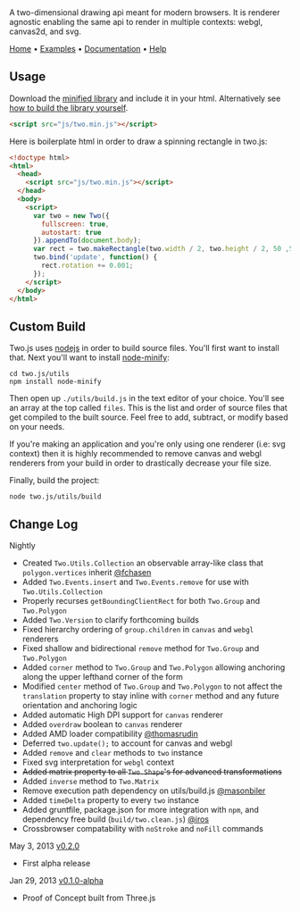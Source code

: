<h1 id="masthead" style="display: block; width: 285px; height: 80px; background: url(http://jonobr1.github.io/two.js/images/logo.gif) center center no-repeat; overflow: hidden; text-indent: -9999px;">two.js</h1>

A two-dimensional drawing api meant for modern browsers. It is renderer agnostic enabling the same api to render in multiple contexts: webgl, canvas2d, and svg.

[Home](http://jonobr1.github.com/two.js) • [Examples](http://jonobr1.github.com/two.js/#examples) • [Documentation](http://jonobr1.github.com/two.js/#documentation) • [Help](https://github.com/jonobr1/two.js/issues?labels=question)

## Usage
Download the [minified library](https://raw.github.com/jonobr1/two.js/master/build/two.min.js) and include it in your html. Alternatively see [how to build the library yourself](https://github.com/jonobr1/two.js#custom-build).

```html
<script src="js/two.min.js"></script>
```

Here is boilerplate html in order to draw a spinning rectangle in two.js:

```html
<!doctype html>
<html>
  <head>
    <script src="js/two.min.js"></script>
  </head>
  <body>
    <script>
      var two = new Two({
        fullscreen: true,
        autostart: true
      }).appendTo(document.body);
      var rect = two.makeRectangle(two.width / 2, two.height / 2, 50 ,50);
      two.bind('update', function() {
        rect.rotation += 0.001;
      });
    </script>
  </body>
</html>
```

## Custom Build
Two.js uses [nodejs](http://nodejs.org/) in order to build source files. You'll first want to install that. Next you'll want to install [node-minify](https://npmjs.org/package/node-minify):

```
cd two.js/utils
npm install node-minify
```

Then open up `./utils/build.js` in the text editor of your choice. You'll see an array at the top called `files`. This is the list and order of source files that get compiled to the built source. Feel free to add, subtract, or modify based on your needs.

If you're making an application and you're only using one renderer (i.e: svg context) then it is highly recommended to remove canvas and webgl renderers from your build in order to drastically decrease your file size.

Finally, build the project:

```
node two.js/utils/build
```

## Change Log

Nightly
+ Created `Two.Utils.Collection` an observable array-like class that `polygon.vertices` inherit [@fchasen](http://github.com/fchasen)
+ Added `Two.Events.insert` and `Two.Events.remove` for use with `Two.Utils.Collection`
+ Properly recurses `getBoundingClientRect` for both `Two.Group` and `Two.Polygon`
+ Added `Two.Version` to clarify forthcoming builds
+ Fixed hierarchy ordering of `group.children` in `canvas` and `webgl` renderers
+ Fixed shallow and bidirectional `remove` method for `Two.Group` and `Two.Polygon`
+ Added `corner` method to `Two.Group` and `Two.Polygon` allowing anchoring along the upper lefthand corner of the form
+ Modified `center` method of `Two.Group` and `Two.Polygon` to not affect the `translation` property to stay inline with `corner` method and any future orientation and anchoring logic
+ Added automatic High DPI support for `canvas` renderer
+ Added `overdraw` boolean to `canvas` renderer
+ Added AMD loader compatibility [@thomasrudin](http://github.com/thomasrudin)
+ Deferred `two.update();` to account for canvas and webgl
+ Added `remove` and `clear` methods to `two` instance
+ Fixed svg interpretation for `webgl` context
+ ~~Added matrix property to all `Two.Shape`'s for advanced transformations~~
+ Added `inverse` method to `Two.Matrix`
+ Remove execution path dependency on utils/build.js [@masonbiler](https://github.com/masonbiler)
+ Added `timeDelta` property to every `two` instance
+ Added gruntfile, package.json for more integration with `npm`, and dependency free build (`build/two.clean.js`) [@iros](https://github.com/iros)
+ Crossbrowser compatability with `noStroke` and `noFill` commands

May 3, 2013 [v0.2.0](https://github.com/jonobr1/two.js/tree/v0.2.0)
+ First alpha release

Jan 29, 2013 [v0.1.0-alpha](https://github.com/jonobr1/two.js/tree/v0.1.0-alpha)
+ Proof of Concept built from Three.js